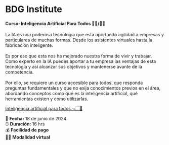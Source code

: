 # BDG Institute

#### Curso: Inteligencia Artificial Para Todos 👩‍💻/🧑‍💻

La IA es una poderosa tecnología que está aportando agilidad a empresas y particulares de muchas formas. Desde los asistentes virtuales hasta la fabricación inteligente. <br><br> Es por eso que esta nos ha mejorado nuestra forma de vivir y trabajar. Como experto en la IA puedes aportar a tu empresa las ventajas de esta tecnología y así alcanzar sus objetivos y mantenerse avante de la competencia. <br><br> Por ello, se requiere un curso accesible para todos, que responda preguntas fundamentales y que no exija conocimientos previos en el área, abordando conceptos como qué es la inteligencia artificial, qué herramientas existen y cómo utilizarlas.

[Inteligencia artificial para todos 👈🏻💛](https://bdginstitute.edu.co/inteligencia-artificial-para-todos/)

📅 **Fecha:** 18 de junio de 2024  <br>
⏰ **Duración:** 16 hrs <br>
💰 **Facilidad de pago** <br>
👩‍💻 **Modalidad virtual** <br>

